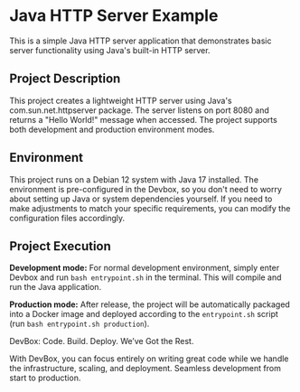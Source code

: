 # Java HTTP Server Example

This is a simple Java HTTP server application that demonstrates basic server functionality using Java's built-in HTTP server.

## Project Description

This project creates a lightweight HTTP server using Java's com.sun.net.httpserver package. The server listens on port 8080 and returns a "Hello World!" message when accessed. The project supports both development and production environment modes.

## Environment

This project runs on a Debian 12 system with Java 17 installed. The environment is pre-configured in the Devbox, so you don't need to worry about setting up Java or system dependencies yourself. If you need to make adjustments to match your specific requirements, you can modify the configuration files accordingly.

## Project Execution

**Development mode:** For normal development environment, simply enter Devbox and run `bash entrypoint.sh` in the terminal. This will compile and run the Java application.

**Production mode:** After release, the project will be automatically packaged into a Docker image and deployed according to the `entrypoint.sh` script (run `bash entrypoint.sh production`).


DevBox: Code. Build. Deploy. We’ve Got the Rest.

With DevBox, you can focus entirely on writing great code while we handle the infrastructure, scaling, and deployment. Seamless development from start to production. 